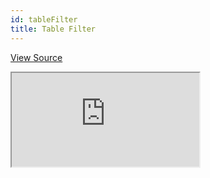 ```yaml
---
id: tableFilter
title: Table Filter
---
```


[View Source](https://github.com/refinedev/refine/tree/master/examples/table/tableFilter)

<iframe src="https://codesandbox.io/embed/refine-table-filter-example-fdzc4?autoresize=1&fontsize=14&theme=dark&view=preview"
    style={{width: "100%", height:"80vh", border: "0px", borderRadius: "8px", overflow:"hidden"}}
    title="refine-table-filter-example"
    allow="accelerometer; ambient-light-sensor; camera; encrypted-media; geolocation; gyroscope; hid; microphone; midi; payment; usb; vr; xr-spatial-tracking"
    sandbox="allow-forms allow-modals allow-popups allow-presentation allow-same-origin allow-scripts"
></iframe>
